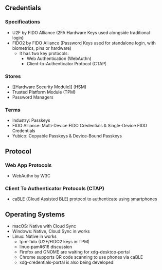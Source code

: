 ## Credentials
### Specifications
- U2F by FIDO Alliance (2FA Hardware Keys used alongside traditional login)
- FIDO2 by FIDO Alliance (Password Keys used for standalone login, with biometrics, pins or hardware)
	- It has two key protocols:
		- Web Authentication (WebAuthn)
		- Client-to-Authenticator Protocol (CTAP)
### Stores
- [[Hardware Security Module]] (HSM)
- Trusted Platform Module (TPM)
- Password Managers
### Terms
- Industry: Passkeys
- FIDO Alliance: Multi-Device FIDO Credentials & Single-Device FIDO Credentials
- Yubico: Copyable Passkeys & Device-Bound Passkeys
## Protocol
### Web App Protocols
- WebAuthn by W3C
### Client To Authenticator Protocols (CTAP)
- caBLE (Cloud Assisted BLE) protocol to authenticate using smartphones
## Operating Systems
- macOS: Native with Cloud Sync
- Windows: Native, Cloud Sync in works
- Linux: Native in works
	- tpm-fido (U2F/FIDO2 keys in TPM)
	- linux-pam#616 discussion
	- Firefox and GNOME are waiting for xdg-desktop-portal
	- Chrome supports QR code scanning to use phones via caBLE
	- xdg-credentials-portal is also being developed